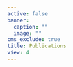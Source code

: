 ```yaml
---
active: false
banner:
  caption: ""
  image: ""
cms_exclude: true
title: Publications
view: 4
---
```


